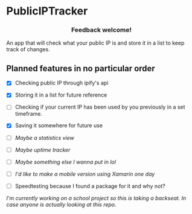 # PublicIPTracker
<h3 align=center> Feedback welcome!</h3>

An app that will check what your public IP is and store it in a list to keep track of changes. 

## Planned features in no particular order

- [x] Checking public IP through ipify's api
- [x] Storing it in a list for future reference
- [ ] Checking if your current IP has been used by you previously in a set timeframe. 
- [x] Saving it somewhere for future use
- [ ] *Maybe a statistics view* 
- [ ] *Maybe uptime tracker*
- [ ] *Maybe something else I wanna put in lol*
- [ ] *I'd like to make a mobile version using Xamarin one day* 
- [ ] Speedtesting because I found a package for it and why not?


<i>I'm currently working on a school project so this is taking a backseat. In case anyone is actually looking at this repo. </i>
